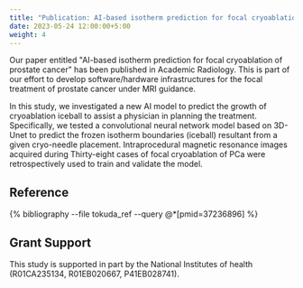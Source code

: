 ```yaml
---
title: "Publication: AI-based isotherm prediction for focal cryoablation of prostate cancer"
date: 2023-05-24 12:00:00+5:00
weight: 4
---
```


Our paper entitled "AI-based isotherm prediction for focal cryoablation of prostate cancer" has been published in Academic Radiology.
This is part of our effort to develop software/hardware infrastructures for the focal treatment of prostate cancer under MRI guidance.

In this study, we investigated a new AI model to predict the growth of cryoablation iceball to assist a physician in planning
the treatment. Specifically, we tested a convolutional neural network model based on 3D-Unet to predict the frozen isotherm
boundaries (iceball) resultant from a given cryo-needle placement. Intraprocedural magnetic resonance images acquired during
Thirty-eight cases of focal cryoablation of PCa were retrospectively used to train and validate the model.

## Reference
{% bibliography --file tokuda_ref --query @*[pmid=37236896] %}

## Grant Support
 This study is supported in part by the National Institutes of health (R01CA235134, R01EB020667, P41EB028741).






